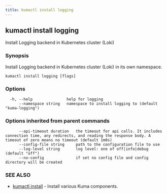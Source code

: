 ```yaml
---
title: kumactl install logging
---
```

## kumactl install logging

Install Logging backend in Kubernetes cluster (Loki)

### Synopsis

Install Logging backend in Kubernetes cluster (Loki) in its own namespace.

```
kumactl install logging [flags]
```

### Options

```
  -h, --help               help for logging
      --namespace string   namespace to install logging to (default "kuma-logging")
```

### Options inherited from parent commands

```
      --api-timeout duration   the timeout for api calls. It includes connection time, any redirects, and reading the response body. A timeout of zero means no timeout (default 1m0s)
      --config-file string     path to the configuration file to use
      --log-level string       log level: one of off|info|debug (default "off")
      --no-config              if set no config file and config directory will be created
```

### SEE ALSO

* [kumactl install](kumactl_install)	 - Install various Kuma components.

